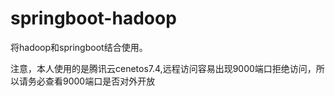 # springboot-hadoop
将hadoop和springboot结合使用。

注意，本人使用的是腾讯云cenetos7.4,远程访问容易出现9000端口拒绝访问，所以请务必查看9000端口是否对外开放
